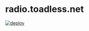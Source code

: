 # radio.toadless.net

[![deploy](https://github.com/toadless/radio.toadless.net/actions/workflows/nextjs.yml/badge.svg)](https://github.com/toadless/radio.toadless.net/actions/workflows/nextjs.yml)